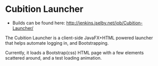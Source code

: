 # Cubition Launcher

- Builds can be found here: http://jenkins.jselby.net/job/Cubition-Launcher/

The Cubition Launcher is a client-side JavaFX+HTML powered launcher that helps automate logging in, and Bootstrapping.

Currently, it loads a Bootstrap(css) HTML page with a few elements scattered around, and a test loading animation.